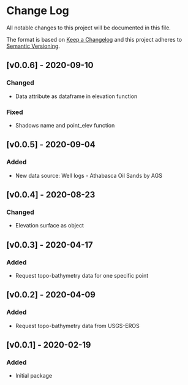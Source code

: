 # Change Log
All notable changes to this project will be documented in this file.
 
The format is based on [Keep a Changelog](http://keepachangelog.com/)
and this project adheres to [Semantic Versioning](http://semver.org/).

## [v0.0.6] - 2020-09-10
### Changed
- Data attribute as dataframe in elevation function
### Fixed
- Shadows name and point_elev function

## [v0.0.5] - 2020-09-04
### Added
- New data source: Well logs - Athabasca Oil Sands by AGS 

## [v0.0.4] - 2020-08-23
### Changed
- Elevation surface as object

## [v0.0.3] - 2020-04-17
### Added
- Request topo-bathymetry data for one specific point

## [v0.0.2] - 2020-04-09
### Added
- Request topo-bathymetry data from USGS-EROS

## [v0.0.1] - 2020-02-19
### Added
- Initial package
